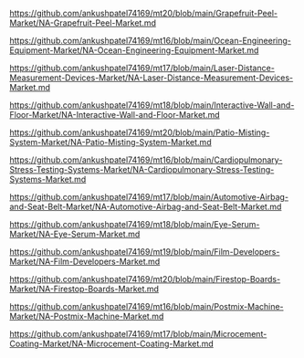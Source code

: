 <p><a href="https://github.com/ankushpatel74169/mt20/blob/main/Grapefruit-Peel-Market/NA-Grapefruit-Peel-Market.md">https://github.com/ankushpatel74169/mt20/blob/main/Grapefruit-Peel-Market/NA-Grapefruit-Peel-Market.md</a></p><p><a href="https://github.com/ankushpatel74169/mt16/blob/main/Ocean-Engineering-Equipment-Market/NA-Ocean-Engineering-Equipment-Market.md">https://github.com/ankushpatel74169/mt16/blob/main/Ocean-Engineering-Equipment-Market/NA-Ocean-Engineering-Equipment-Market.md</a></p><p><a href="https://github.com/ankushpatel74169/mt17/blob/main/Laser-Distance-Measurement-Devices-Market/NA-Laser-Distance-Measurement-Devices-Market.md">https://github.com/ankushpatel74169/mt17/blob/main/Laser-Distance-Measurement-Devices-Market/NA-Laser-Distance-Measurement-Devices-Market.md</a></p><p><a href="https://github.com/ankushpatel74169/mt18/blob/main/Interactive-Wall-and-Floor-Market/NA-Interactive-Wall-and-Floor-Market.md">https://github.com/ankushpatel74169/mt18/blob/main/Interactive-Wall-and-Floor-Market/NA-Interactive-Wall-and-Floor-Market.md</a></p><p><a href="https://github.com/ankushpatel74169/mt20/blob/main/Patio-Misting-System-Market/NA-Patio-Misting-System-Market.md">https://github.com/ankushpatel74169/mt20/blob/main/Patio-Misting-System-Market/NA-Patio-Misting-System-Market.md</a></p><p><a href="https://github.com/ankushpatel74169/mt16/blob/main/Cardiopulmonary-Stress-Testing-Systems-Market/NA-Cardiopulmonary-Stress-Testing-Systems-Market.md">https://github.com/ankushpatel74169/mt16/blob/main/Cardiopulmonary-Stress-Testing-Systems-Market/NA-Cardiopulmonary-Stress-Testing-Systems-Market.md</a></p><p><a href="https://github.com/ankushpatel74169/mt17/blob/main/Automotive-Airbag-and-Seat-Belt-Market/NA-Automotive-Airbag-and-Seat-Belt-Market.md">https://github.com/ankushpatel74169/mt17/blob/main/Automotive-Airbag-and-Seat-Belt-Market/NA-Automotive-Airbag-and-Seat-Belt-Market.md</a></p><p><a href="https://github.com/ankushpatel74169/mt18/blob/main/Eye-Serum-Market/NA-Eye-Serum-Market.md">https://github.com/ankushpatel74169/mt18/blob/main/Eye-Serum-Market/NA-Eye-Serum-Market.md</a></p><p><a href="https://github.com/ankushpatel74169/mt19/blob/main/Film-Developers-Market/NA-Film-Developers-Market.md">https://github.com/ankushpatel74169/mt19/blob/main/Film-Developers-Market/NA-Film-Developers-Market.md</a></p><p><a href="https://github.com/ankushpatel74169/mt20/blob/main/Firestop-Boards-Market/NA-Firestop-Boards-Market.md">https://github.com/ankushpatel74169/mt20/blob/main/Firestop-Boards-Market/NA-Firestop-Boards-Market.md</a></p><p><a href="https://github.com/ankushpatel74169/mt16/blob/main/Postmix-Machine-Market/NA-Postmix-Machine-Market.md">https://github.com/ankushpatel74169/mt16/blob/main/Postmix-Machine-Market/NA-Postmix-Machine-Market.md</a></p><p><a href="https://github.com/ankushpatel74169/mt17/blob/main/Microcement-Coating-Market/NA-Microcement-Coating-Market.md">https://github.com/ankushpatel74169/mt17/blob/main/Microcement-Coating-Market/NA-Microcement-Coating-Market.md</a></p>
